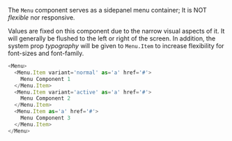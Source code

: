 The `Menu` component serves as a sidepanel menu container; It is NOT _flexible_ nor responsive.

Values are fixed on this component due to the narrow visual aspects of it. It will generally be flushed to the left or right of the screen. In addition, the system prop _typography_ will be given to `Menu.Item` to increase flexibility for font-sizes and font-family.

```js
<Menu>
  <Menu.Item variant='normal' as='a' href='#'>
    Menu Component 1
  </Menu.Item>
  <Menu.Item variant='active' as='a' href='#'>
    Menu Component 2
  </Menu.Item>
  <Menu.Item as='a' href='#'>
    Menu Component 3
  </Menu.Item>
</Menu>
```
